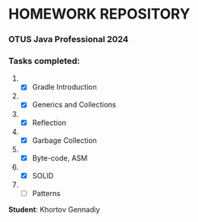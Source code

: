 # HOMEWORK REPOSITORY
### OTUS Java Professional 2024

### Tasks completed:

1.
    - [x] Gradle Introduction
2.
    - [x] Generics and Collections
3.
    - [x] Reflection
4.
    - [x] Garbage Collection
5.
   - [x] Byte-code, ASM
6.
   - [x] SOLID
7.
   - [ ] Patterns

**Student**: Khortov Gennadiy
